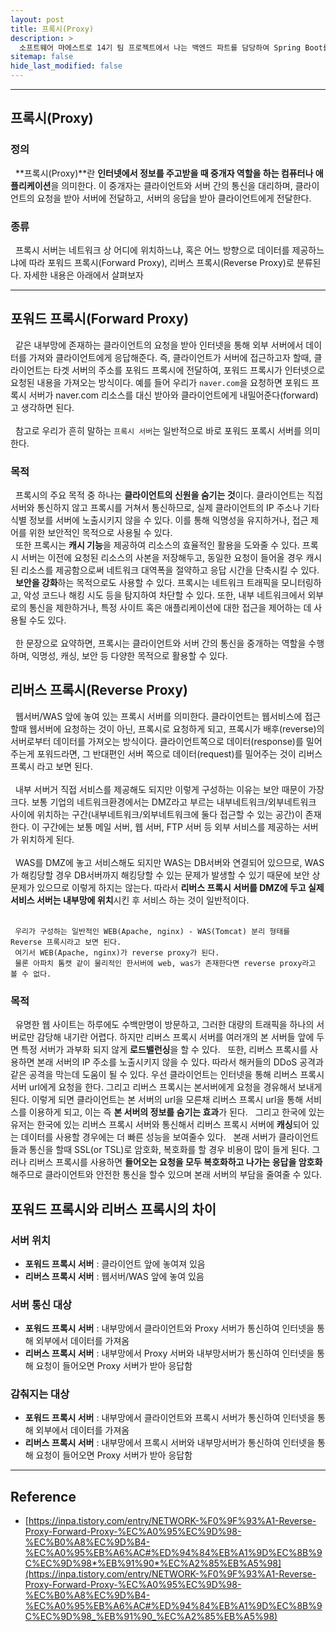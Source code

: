 ```yaml
---
layout: post
title: 프록시(Proxy)
description: >
  소프트웨어 마에스트로 14기 팀 프로젝트에서 나는 백엔드 파트를 담당하여 Spring Boot를 통한 API 서버 개발을 하게 되었다. 백엔드 아키텍처를 설계하던 중 '리버스 프록시'라는 단어를 팀원을 통해 접하게 되었고, 이에 대해 상세하게 공부하여 팀원들에게 공유해주고자 게시글을 작성하게 되었다.
sitemap: false
hide_last_modified: false
---
```


---

## 프록시(Proxy)

### 정의

&nbsp; **프록시(Proxy)**란 **인터넷에서 정보를 주고받을 때 중개자 역할을 하는 컴퓨터나 애플리케이션**을 의미한다. 이 중개자는 클라이언트와 서버 간의 통신을 대리하며, 클라이언트의 요청을 받아 서버에 전달하고, 서버의 응답을 받아 클라이언트에게 전달한다.

### 종류

&nbsp; 프록시 서버는 네트워크 상 어디에 위치하느냐, 혹은 어느 방향으로 데이터를 제공하느냐에 따라 포워드 프록시(Forward Proxy), 리버스 프록시(Reverse Proxy)로 분류된다. 자세한 내용은 아래에서 살펴보자

---

## 포워드 프록시(Forward Proxy)

&nbsp; 같은 내부망에 존재하는 클라이언트의 요청을 받아 인터넷을 통해 외부 서버에서 데이터를 가져와 클라이언트에게 응답해준다.​ 즉, 클라이언트가 서버에 접근하고자 할때, 클라이언트는 타겟 서버의 주소를 포워드 프록시에 전달하여, 포워드 프록시가 인터넷으로 요청된 내용을 가져오는 방식이다. 예를 들어 우리가 `naver.com`을 요청하면 포워드 프록시 서버가 naver.com 리소스를 대신 받아와 클라이언트에게 내밀어준다(forward)고 생각하면 된다.<br><br>
&nbsp; 참고로 우리가 흔히 말하는 `프록시 서버`는 일반적으로 바로 포워드 포록시 서버를 의미한다.

### 목적

&nbsp; 프록시의 주요 목적 중 하나는 **클라이언트의 신원을 숨기는 것**이다. 클라이언트는 직접 서버와 통신하지 않고 프록시를 거쳐서 통신하므로, 실제 클라이언트의 IP 주소나 기타 식별 정보를 서버에 노출시키지 않을 수 있다. 이를 통해 익명성을 유지하거나, 접근 제어를 위한 보안적인 목적으로 사용될 수 있다.<br>
&nbsp; 또한 프록시는 **캐시 기능**을 제공하여 리소스의 효율적인 활용을 도와줄 수 있다. 프록시 서버는 이전에 요청된 리소스의 사본을 저장해두고, 동일한 요청이 들어올 경우 캐시된 리소스를 제공함으로써 네트워크 대역폭을 절약하고 응답 시간을 단축시킬 수 있다.<br>
&nbsp; **보안을 강화**하는 목적으로도 사용할 수 있다. 프록시는 네트워크 트래픽을 모니터링하고, 악성 코드나 해킹 시도 등을 탐지하여 차단할 수 있다. 또한, 내부 네트워크에서 외부로의 통신을 제한하거나, 특정 사이트 혹은 애플리케이션에 대한 접근을 제어하는 데 사용될 수도 있다.<br><br>
&nbsp; 한 문장으로 요약하면, 프록시는 클라이언트와 서버 간의 통신을 중개하는 역할을 수행하며, 익명성, 캐싱, 보안 등 다양한 목적으로 활용할 수 있다.

## 리버스 프록시(Reverse Proxy)

&nbsp; 웹서버/WAS 앞에 놓여 있는 프록시 서버를 의미한다. 클라이언트는 웹서비스에 접근할때 웹서버에 요청하는 것이 아닌, 프록시로 요청하게 되고, 프록시가 배후(reverse)의 서버로부터 데이터를 가져오는 방식이다. 클라이언트쪽으로 데이터(response)를 밀어주는게 포워드라면, 그 반대편인 서버 쪽으로 데이터(request)를 밀어주는 것이 리버스 프록시 라고 보면 된다.<br><br>
&nbsp; 내부 서버거 직접 서비스를 제공해도 되지만 이렇게 구성하는 이유는 보안 때문이 가장 크다. 보통 기업의 네트워크환경에서는 DMZ라고 부르는 내부네트워크/외부네트워크 사이에 위치하는 구간(내부네트워크/외부네트워크에 둘다 접근할 수 있는 공간)이 존재한다. 이 구간에는 보통 메일 서버, 웹 서버, FTP 서버 등 외부 서비스를 제공하는 서버가 위치하게 된다.<br><br>
&nbsp; WAS를 DMZ에 놓고 서비스해도 되지만 WAS는 DB서버와 연결되어 있으므로, WAS가 해킹당할 경우 DB서버까지 해킹당할 수 있는 문제가 발생할 수 있기 때문에 보안 상 문제가 있으므로 이렇게 하지는 않는다. 따라서 **리버스 프록시 서버를 DMZ에 두고 실제 서비스 서버는 내부망에 위치**시킨 후 서비스 하는 것이 일반적이다.<br><br>

```
 우리가 구성하는 일반적인 WEB(Apache, nginx) - WAS(Tomcat) 분리 형태를 Reverse 프록시라고 보면 된다.
 여기서 WEB(Apache, nginx)가 reverse proxy가 된다.
 물론 아파치 톰캣 같이 물리적인 한서버에 web, was가 존재한다면 reverse proxy라고 볼 수 없다.
```

### 목적

&nbsp; 유명한 웹 사이트는 하루에도 수백만명이 방문하고, 그러한 대량의 트래픽을 하나의 서버로만 감당해 내기란 어렵다. 하지만 리버스 프록시 서버를 여러개의 본 서버들 앞에 두면 특정 서버가 과부화 되지 않게 **로드밸런싱**을 할 수 있다.
&nbsp; 또한, 리버스 프록시를 사용하면 본래 서버의 IP 주소를 노출시키지 않을 수 있다. 따라서 해커들의 DDoS 공격과 같은 공격을 막는데 도움이 될 수 있다. 우선 클라이언트는 인터넷을 통해 리버스 프록시 서버 url에게 요청을 한다. 그리고 리버스 프록시는 본서버에게 요청을 경유해서 보내게 된다. 이렇게 되면 클라이언트는 본 서버의 url을 모른채 리버스 프록시 url을 통해 서비스를 이용하게 되고, 이는 즉 **본 서버의 정보를 숨기는 효과**가 된다.
&nbsp; 그리고 한국에 있는 유저는 한국에 있는 리버스 프록시 서버와 통신해서 리버스 프록시 서버에 **캐싱**되어 있는 데이터를 사용할 경우에는 더 빠른 성능을 보여줄수 있다.
&nbsp; 본래 서버가 클라이언트들과 통신을 할때 SSL(or TSL)로 암호화, 복호화를 할 경우 비용이 많이 들게 된다. 그러나 리버스 프록시를 사용하면 **들어오는 요청을 모두 복호화하고 나가는 응답을 암호화**해주므로 클라이언트와 안전한 통신을 할수 있으며 본래 서버의 부담을 줄여줄 수 있다.

## 포워드 프록시와 리버스 프록시의 차이

### 서버 위치

- **포워드 프록시 서버** : 클라이언트 앞에 놓여져 있음
- **리버스 프록시 서버** : 웹서버/WAS 앞에 놓여 있음

### 서버 통신 대상

- **포워드 프록시 서버** : 내부망에서 클라이언트와 Proxy 서버가 통신하여 인터넷을 통해 외부에서 데이터를 가져옴
- **리버스 프록시 서버** : 내부망에서 Proxy 서버와 내부망서버가 통신하여 인터넷을 통해 요청이 들어오면 Proxy 서버가 받아 응답함

### 감춰지는 대상

- **포워드 프록시 서버** : 내부망에서 클라이언트와 프록시 서버가 통신하여 인터넷을 통해 외부에서 데이터를 가져옴
- **리버스 프록시 서버** : 내부망에서 프록시 서버와 내부망서버가 통신하여 인터넷을 통해 요청이 들어오면 Proxy 서버가 받아 응답함

---

## Reference

- [https://inpa.tistory.com/entry/NETWORK-%F0%9F%93%A1-Reverse-Proxy-Forward-Proxy-%EC%A0%95%EC%9D%98-%EC%B0%A8%EC%9D%B4-%EC%A0%95%EB%A6%AC#%ED%94%84%EB%A1%9D%EC%8B%9C%EC%9D%98*%EB%91%90*%EC%A2%85%EB%A5%98](https://inpa.tistory.com/entry/NETWORK-%F0%9F%93%A1-Reverse-Proxy-Forward-Proxy-%EC%A0%95%EC%9D%98-%EC%B0%A8%EC%9D%B4-%EC%A0%95%EB%A6%AC#%ED%94%84%EB%A1%9D%EC%8B%9C%EC%9D%98_%EB%91%90_%EC%A2%85%EB%A5%98)
